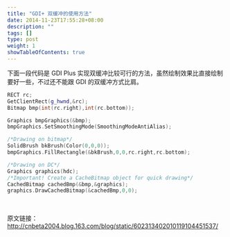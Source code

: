 ```yaml
---
title: "GDI+ 双缓冲的使用方法"
date: 2014-11-23T17:55:28+08:00
description: ""
tags: []
type: post
weight: 1
showTableOfContents: true
---
```


下面一段代码是 GDI Plus 实现双缓冲比较可行的方法，虽然绘制效果比直接绘制要好一些，不过还不能跟 GDI 的双缓冲方式比肩。

<!--more-->

```c++
RECT rc;
GetClientRect(g_hwnd,&rc);
Bitmap bmp(int(rc.right),int(rc.bottom));

Graphics bmpGraphics(&bmp);
bmpGraphics.SetSmoothingMode(SmoothingModeAntiAlias);

/*Drawing on bitmap*/
SolidBrush bkBrush(Color(0,0,0));
bmpGraphics.FillRectangle(&bkBrush,0,0,rc.right,rc.bottom);

/*Drawing on DC*/
Graphics graphics(hdc);
/*Important! Create a CacheBitmap object for quick drawing*/
CachedBitmap cachedBmp(&bmp,&graphics);
graphics.DrawCachedBitmap(&cachedBmp,0,0);
```

​     

原文链接：http://cnbeta2004.blog.163.com/blog/static/602313402010119104451537/